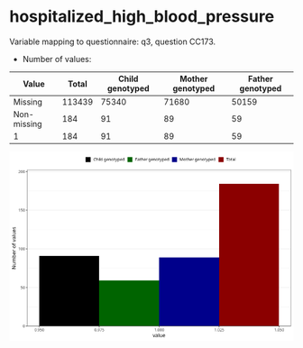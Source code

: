 # hospitalized_high_blood_pressure
Variable mapping to questionnaire: q3, question CC173.
- Number of values:

| Value | Total | Child genotyped | Mother genotyped | Father genotyped |
| ----- | ----- | --------------- | ---------------- | ---------------- |
| Missing | 113439 | 75340 | 71680 | 50159 |
| Non-missing | 184 | 91 | 89 | 59 |
| 1 | 184 | 91 | 89 | 59 |



![](hospitalized_high_blood_pressure_n.png)



